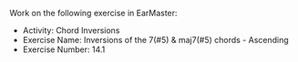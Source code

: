 Work on the following exercise in EarMaster:
- Activity: Chord Inversions
- Exercise Name: Inversions of the 7(#5) & maj7(#5) chords - Ascending
- Exercise Number: 14.1
